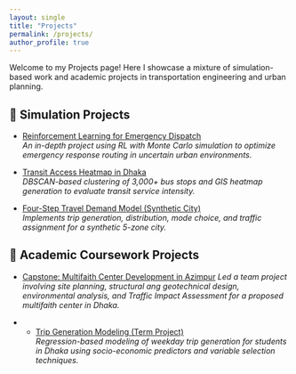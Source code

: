```yaml
---
layout: single
title: "Projects"
permalink: /projects/
author_profile: true
---
```


Welcome to my Projects page! Here I showcase a mixture of simulation-based work and academic projects in transportation engineering and urban planning.

## 🧪 Simulation Projects

- [Reinforcement Learning for Emergency Dispatch](#)  
  *An in-depth project using RL with Monte Carlo simulation to optimize emergency response routing in uncertain urban environments.*

- [Transit Access Heatmap in Dhaka](#)  
  *DBSCAN-based clustering of 3,000+ bus stops and GIS heatmap generation to evaluate transit service intensity.*

- [Four-Step Travel Demand Model (Synthetic City)](/four-step-model/)  
  *Implements trip generation, distribution, mode choice, and traffic assignment for a synthetic 5-zone city.*

## 📘 Academic Coursework Projects

- [Capstone: Multifaith Center Development in Azimpur](/capstone-multifaith/) 
  *Led a team project involving site planning, structural ang geotechnical design, environmental analysis, and Traffic Impact Assessment for a proposed multifaith center in Dhaka.*

- - [Trip Generation Modeling (Term Project)](/trip-generation-modeling/)  
  *Regression-based modeling of weekday trip generation for students in Dhaka using socio-economic predictors and variable selection techniques.*


